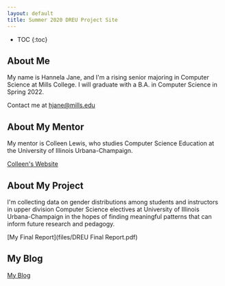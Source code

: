 ```yaml
---
layout: default
title: Summer 2020 DREU Project Site
---
```


* TOC
{:toc}

## About Me

My name is Hannela Jane, and I'm a rising senior majoring in Computer Science at Mills College. I will graduate with a B.A. in Computer Science in Spring 2022.

Contact me at hjane@mills.edu

## About My Mentor

My mentor is Colleen Lewis, who studies Computer Science Education at the University of Illinois Urbana-Champaign.

[Colleen's Website](https://publish.illinois.edu/colleenlewis/)

## About My Project

I'm collecting data on gender distributions among students and instructors in upper division Computer Science electives at University of Illinois Urbana-Champaign in the hopes of finding meaningful patterns that can inform future research and pedagogy.

[My Final Report](files/DREU Final Report.pdf)

## My Blog

[My Blog](blog.html)
